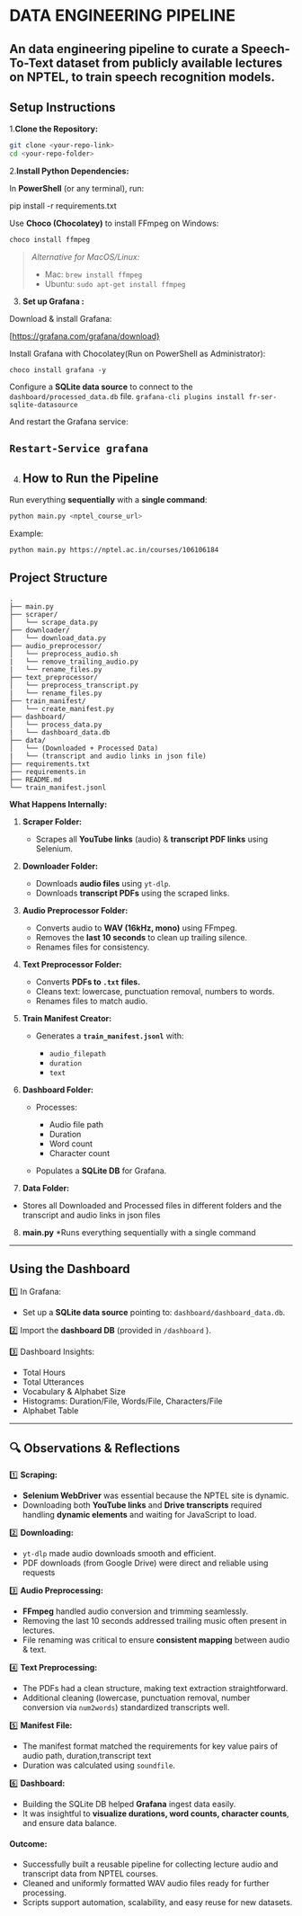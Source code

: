#  DATA ENGINEERING PIPELINE
## An data engineering pipeline to curate a Speech-To-Text dataset from publicly available lectures on NPTEL, to train speech recognition models.

## Setup Instructions

1.**Clone the Repository:**

```bash
git clone <your-repo-link>
cd <your-repo-folder>
```

2.**Install Python Dependencies:**

In **PowerShell** (or any terminal), run:

pip install -r requirements.txt


Use **Choco (Chocolatey)** to install FFmpeg on Windows:

```powershell
choco install ffmpeg
```

> *Alternative for MacOS/Linux:*
>
> * Mac: `brew install ffmpeg`
> * Ubuntu: `sudo apt-get install ffmpeg`



3. **Set up Grafana :**

Download & install Grafana:

[https://grafana.com/grafana/download}

Install Grafana with Chocolatey(Run on PowerShell as Administrator):

`choco install grafana -y`

Configure a **SQLite data source** to connect to the `dashboard/processed_data.db` file.
`grafana-cli plugins install fr-ser-sqlite-datasource`

And restart the Grafana service:

`Restart-Service grafana`
---

4. ## How to Run the Pipeline

Run everything **sequentially** with a **single command**:

```bash 
python main.py <nptel_course_url>
```

Example:

```bash
python main.py https://nptel.ac.in/courses/106106184

```
##  Project Structure
```
.
├── main.py
├── scraper/
│   └── scrape_data.py
├── downloader/
│   └── download_data.py
├── audio_preprocessor/
│   └── preprocess_audio.sh
|   └── remove_trailing_audio.py
|   └── rename_files.py
├── text_preprocessor/
│   └── preprocess_transcript.py
|   └── rename_files.py
├── train_manifest/
│   └── create_manifest.py
├── dashboard/
│   └── process_data.py
|   └── dashboard_data.db
├── data/
│   └── (Downloaded + Processed Data)
|   └── (transcript and audio links in json file)
├── requirements.txt
├── requirements.in
├── README.md
└── train_manifest.jsonl
```

**What Happens Internally:**

1. **Scraper Folder:**

   * Scrapes all **YouTube links** (audio) & **transcript PDF links** using Selenium.

2. **Downloader Folder:**

   * Downloads **audio files** using `yt-dlp`.
   * Downloads **transcript PDFs** using the scraped links.

3. **Audio Preprocessor Folder:**

   * Converts audio to **WAV (16kHz, mono)** using FFmpeg.
   * Removes the **last 10 seconds** to clean up trailing silence.
   * Renames files for consistency.

4. **Text Preprocessor Folder:**

   * Converts **PDFs to `.txt` files.**
   * Cleans text: lowercase, punctuation removal, numbers to words.
   * Renames files to match audio.

5. **Train Manifest Creator:**

   * Generates a **`train_manifest.jsonl`** with:

     * `audio_filepath`
     * `duration`
     * `text`

6. **Dashboard Folder:**

   * Processes:

     * Audio file path
     * Duration
     * Word count
     * Character count
   * Populates a **SQLite DB** for Grafana.

7. **Data Folder:**
  * Stores all Downloaded and Processed files in different folders and the transcript and audio links in json files

8. **main.py**
  *Runs everything sequentially with a single command




---

## Using the Dashboard 

1️⃣ In Grafana:

* Set up a **SQLite data source** pointing to: `dashboard/dashboard_data.db`.

2️⃣ Import the **dashboard DB** (provided in `/dashboard` ).

3️⃣ Dashboard Insights:

* Total Hours
* Total Utterances
* Vocabulary & Alphabet Size
* Histograms: Duration/File, Words/File, Characters/File
* Alphabet Table

---

## 🔍 Observations & Reflections

1️⃣ **Scraping:**

* **Selenium WebDriver** was essential because the NPTEL site is dynamic.
* Downloading both **YouTube links** and **Drive transcripts** required handling **dynamic elements** and waiting for JavaScript to load.

2️⃣ **Downloading:**

* `yt-dlp` made audio downloads smooth and efficient.
* PDF downloads (from Google Drive) were direct and reliable using requests

3️⃣ **Audio Preprocessing:**

* **FFmpeg** handled audio conversion and trimming seamlessly.
* Removing the last 10 seconds addressed trailing music often present in lectures.
* File renaming was critical to ensure **consistent mapping** between audio & text.

4️⃣ **Text Preprocessing:**

* The PDFs had a clean structure, making text extraction straightforward.
* Additional cleaning (lowercase, punctuation removal, number conversion via `num2words`) standardized transcripts well.

5️⃣ **Manifest File:**

* The manifest format matched the requirements for key value pairs of audio path, duration,transcript text
* Duration was calculated using `soundfile`.

6️⃣ **Dashboard:**

* Building the SQLite DB helped **Grafana** ingest data easily.
* It was insightful to **visualize durations, word counts, character counts**, and ensure data balance.

#### **Outcome:**

* Successfully built a reusable pipeline for collecting lecture audio and transcript data from NPTEL courses.
* Cleaned and uniformly formatted WAV audio files ready for further processing.
* Scripts support automation, scalability, and easy reuse for new datasets.


